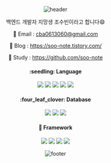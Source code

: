 <div>
<div align="center">
  
![header](https://capsule-render.vercel.app/api?type=waving&color=timeGradient&height=150&section=header&text=ChoSooBeen&fontSize=30&fontColor=FFFFFF)

</div>  

<div align="center">
  <p>
    백엔드 개발자 지망생 조수빈이라고 합니다😄
  </p>

  📧 Email : cba0613060@gmail.com

  🔗 Blog : https://soo-note.tistory.com/

  📑 Study : https://github.com/soo-note
</div>

<div align="center">
  <h4>
    :seedling: Language
  </h4>
  
  <img src="https://img.shields.io/badge/Java-007396?style=flat-square&logo=java&logoColor=white"/>
  <img src="https://img.shields.io/badge/Python-3776AB?style=flat-square&logo=Python&logoColor=white"/>
  <img src="https://img.shields.io/badge/C-A8B9CC?style=flat-square&logo=C&logoColor=white"/>
  <img src="https://img.shields.io/badge/JavaScript-F7DF1E?style=flat-square&logo=JavaScript&logoColor=white"/>
  <img src="https://img.shields.io/badge/TypeScript-3178C6?style=flat-square&logo=TypeScript&logoColor=white"/>

</div>

<div align="center">
  <h4>
    :four_leaf_clover: Database
  </h4>
  
  <img src="https://img.shields.io/badge/MySQL-4479A1?style=flat-square&logo=MySQL&logoColor=white"/>
  <img src="https://img.shields.io/badge/MongoDB-47A248?style=flat-square&logo=MongoDB&logoColor=white"/>
  <img src="https://img.shields.io/badge/PostgreSQL-4169E1?style=flat-square&logo=PostgreSQL&logoColor=white"/>

</div>

<div align="center">
  <h4>
    🌲 Framework
  </h4>
  
  <img src="https://img.shields.io/badge/NestJS-E0234E?style=flat-square&logo=NestJS&logoColor=white"/>
  <img src="https://img.shields.io/badge/TsNode-3178C6?style=flat-square&logo=TsNode&logoColor=white"/>
  <img src="https://img.shields.io/badge/Flask-000000?style=flat-square&logo=Flask&logoColor=white"/>
  <img src="https://img.shields.io/badge/Spring-6DB33F?style=flat-square&logo=Spring&logoColor=white"/>

</div>

<div align="center">

![footer](https://capsule-render.vercel.app/api?section=footer&type=waving&color=timeGradient)

</div>
